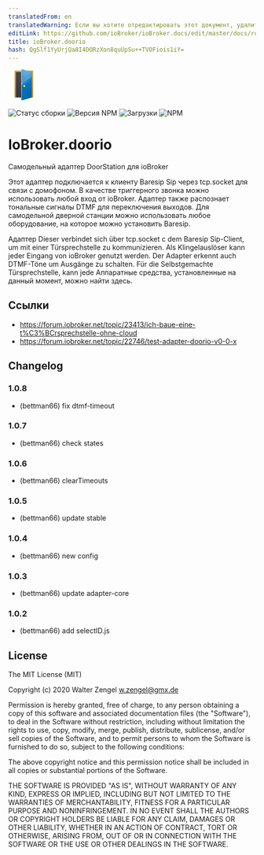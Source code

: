 ```yaml
---
translatedFrom: en
translatedWarning: Если вы хотите отредактировать этот документ, удалите поле «translationFrom», в противном случае этот документ будет снова автоматически переведен
editLink: https://github.com/ioBroker/ioBroker.docs/edit/master/docs/ru/adapterref/iobroker.doorio/README.md
title: ioBroker.doorio
hash: QgSlf1YyUrjQa8I4DORzXon8quUpSu++TVOFiois1iY=
---
```

![логотип](../../../en/adapterref/iobroker.doorio/admin/doorio.png)

![Статус сборки](https://travis-ci.org/Bettman66/ioBroker.doorio.svg?branch=master)
![Версия NPM](http://img.shields.io/npm/v/iobroker.doorio.svg)
![Загрузки](https://img.shields.io/npm/dm/iobroker.doorio.svg)
![NPM](https://nodei.co/npm/iobroker.doorio.png?downloads=true)

# IoBroker.doorio
Самодельный адаптер DoorStation для ioBroker

Этот адаптер подключается к клиенту Baresip Sip через tcp.socket для связи с домофоном. В качестве триггерного звонка можно использовать любой вход от ioBroker.
Адаптер также распознает тональные сигналы DTMF для переключения выходов.
Для самодельной дверной станции можно использовать любое оборудование, на которое можно установить Baresip.

Адаптер Dieser verbindet sich über tcp.socket с dem Baresip Sip-Client, um mit einer Türsprechstelle zu kommunizieren. Als Klingelauslöser kann jeder Eingang von ioBroker genutzt werden. Der Adapter erkennt auch DTMF-Töne um Ausgänge zu schalten.
Für die Selbstgemachte Türsprechstelle, kann jede Аппаратные средства, установленные на данный момент, можно найти здесь.

## Ссылки
* https://forum.iobroker.net/topic/23413/ich-baue-eine-t%C3%BCrsprechstelle-ohne-cloud
* https://forum.iobroker.net/topic/22746/test-adapter-doorio-v0-0-x

## Changelog

### 1.0.8
* (bettman66) fix dtmf-timeout

### 1.0.7
* (bettman66) check states

### 1.0.6
* (bettman66) clearTimeouts

### 1.0.5
* (bettman66) update stable

### 1.0.4
* (bettman66) new config

### 1.0.3
* (bettman66) update adapter-core

### 1.0.2
* (bettman66) add selectID.js

## License
The MIT License (MIT)

Copyright (c) 2020 Walter Zengel <w.zengel@gmx.de>

Permission is hereby granted, free of charge, to any person obtaining a copy
of this software and associated documentation files (the "Software"), to deal
in the Software without restriction, including without limitation the rights
to use, copy, modify, merge, publish, distribute, sublicense, and/or sell
copies of the Software, and to permit persons to whom the Software is
furnished to do so, subject to the following conditions:

The above copyright notice and this permission notice shall be included in
all copies or substantial portions of the Software.

THE SOFTWARE IS PROVIDED "AS IS", WITHOUT WARRANTY OF ANY KIND, EXPRESS OR
IMPLIED, INCLUDING BUT NOT LIMITED TO THE WARRANTIES OF MERCHANTABILITY,
FITNESS FOR A PARTICULAR PURPOSE AND NONINFRINGEMENT. IN NO EVENT SHALL THE
AUTHORS OR COPYRIGHT HOLDERS BE LIABLE FOR ANY CLAIM, DAMAGES OR OTHER
LIABILITY, WHETHER IN AN ACTION OF CONTRACT, TORT OR OTHERWISE, ARISING FROM,
OUT OF OR IN CONNECTION WITH THE SOFTWARE OR THE USE OR OTHER DEALINGS IN
THE SOFTWARE.